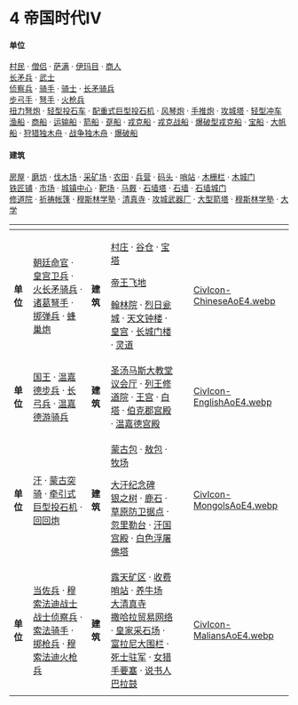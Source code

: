 # 4 帝国时代IV

#### 单位

[村民](readme/dan-wei/cun-min.md) · [僧侣](readme/dan-wei/seng-lv.md) · [萨满](https://seicing.com/html/aoe2/unitaoe4/%E8%90%A8%E6%BB%A1.html?civ=mon) · [伊玛目](https://seicing.com/html/aoe2/unitaoe4/%E4%BC%8A%E7%8E%9B%E7%9B%AE.html?civ=abb) · [商人](readme/dan-wei/shang-ren.md)\
[长矛兵](https://seicing.com/html/aoe2/unitaoe4/%E9%95%BF%E7%9F%9B%E5%85%B5.html?civ=chi) · [武士](https://seicing.com/html/aoe2/unitaoe4/%E6%AD%A6%E5%A3%AB.html?civ=eng) \
[侦察兵](https://seicing.com/html/aoe2/unitaoe4/%E4%BE%A6%E5%AF%9F%E5%85%B5.html?civ=chi) · [骑手](https://seicing.com/html/aoe2/unitaoe4/%E9%AA%91%E6%89%8B.html?civ=chi) · [骑士](https://seicing.com/html/aoe2/unitaoe4/%E9%AA%91%E5%A3%AB.html?civ=eng) · [长矛骑兵](https://seicing.com/html/aoe2/unitaoe4/%E9%95%BF%E7%9F%9B%E9%AA%91%E5%85%B5.html?civ=chi)\
[步弓手](https://seicing.com/html/aoe2/unitaoe4/%E6%AD%A5%E5%BC%93%E6%89%8B.html?civ=chi) · [弩手](https://seicing.com/html/aoe2/unitaoe4/%E5%BC%A9%E6%89%8B.html?civ=chi) · [火枪兵](https://seicing.com/html/aoe2/unitaoe4/%E7%81%AB%E6%9E%AA%E5%85%B5.html?civ=chi)\
[扭力弩炮](https://seicing.com/html/aoe2/unitaoe4/%E6%89%AD%E5%8A%9B%E5%BC%A9%E7%82%AE.html?civ=chi) · [轻型投石车](https://seicing.com/html/aoe2/unitaoe4/%E8%BD%BB%E5%9E%8B%E6%8A%95%E7%9F%B3%E8%BD%A6.html?civ=eng) · [配重式巨型投石机](https://seicing.com/html/aoe2/unitaoe4/%E9%85%8D%E9%87%8D%E5%BC%8F%E5%B7%A8%E5%9E%8B%E6%8A%95%E7%9F%B3%E6%9C%BA.html?civ=chi) · [风琴炮](https://seicing.com/html/aoe2/unitaoe4/%E9%A3%8E%E7%90%B4%E7%82%AE.html?civ=eng) · [手推炮](https://seicing.com/html/aoe2/unitaoe4/%E6%89%8B%E6%8E%A8%E7%82%AE.html?civ=chi) · [攻城塔](https://seicing.com/html/aoe2/unitaoe4/%E6%94%BB%E5%9F%8E%E5%A1%94.html?civ=chi) · [轻型冲车](https://seicing.com/html/aoe2/unitaoe4/%E8%BD%BB%E5%9E%8B%E5%86%B2%E8%BD%A6.html?civ=chi)\
[渔船](https://seicing.com/html/aoe2/unitaoe4/%E6%B8%94%E8%88%B9.html?civ=chi) · [商船](https://seicing.com/html/aoe2/unitaoe4/%E5%95%86%E8%88%B9.html?civ=chi) · [运输船](https://seicing.com/html/aoe2/unitaoe4/%E8%BF%90%E8%BE%93%E8%88%B9.html?civ=chi) · [箭船](https://seicing.com/html/aoe2/unitaoe4/%E7%AE%AD%E8%88%B9.html?civ=eng) · [趸船](https://seicing.com/html/aoe2/unitaoe4/%E8%B6%B8%E8%88%B9.html?civ=eng) · [戎克船](https://seicing.com/html/aoe2/unitaoe4/%E6%88%8E%E5%85%8B%E8%88%B9.html?civ=chi) · [戎克战船](https://seicing.com/html/aoe2/unitaoe4/%E6%88%8E%E5%85%8B%E6%88%98%E8%88%B9.html?civ=chi) · [爆破型戎克船](https://seicing.com/html/aoe2/unitaoe4/%E7%88%86%E7%A0%B4%E5%9E%8B%E6%88%8E%E5%85%8B%E8%88%B9.html?civ=chi) · [宝船](https://seicing.com/html/aoe2/unitaoe4/%E5%AE%9D%E8%88%B9.html?civ=chi) · [大帆船](https://seicing.com/html/aoe2/unitaoe4/%E5%A4%A7%E5%B8%86%E8%88%B9.html?civ=eng) · [狩猎独木舟](https://seicing.com/html/aoe2/unitaoe4/%E7%8B%A9%E7%8C%8E%E7%8B%AC%E6%9C%A8%E8%88%9F.html?civ=mal) · [战争独木舟](https://seicing.com/html/aoe2/unitaoe4/%E6%88%98%E4%BA%89%E7%8B%AC%E6%9C%A8%E8%88%9F.html?civ=mal) · [爆破船](https://seicing.com/html/aoe2/unitaoe4/%E7%88%86%E7%A0%B4%E8%88%B9.html?civ=mal)

#### 建筑

[房屋](https://seicing.com/html/aoe2/buildingsaoe4/%E6%88%BF%E5%B1%8B.html?civ=chi?civ=chi) · [磨坊](https://seicing.com/html/aoe2/buildingsaoe4/%E7%A3%A8%E5%9D%8A.html?civ=chi?civ=chi) · [伐木场](https://seicing.com/html/aoe2/buildingsaoe4/%E4%BC%90%E6%9C%A8%E5%9C%BA.html?civ=chi) · [采矿场](https://seicing.com/html/aoe2/buildingsaoe4/%E9%87%87%E7%9F%BF%E5%9C%BA.html?civ=chi) · [农田](https://seicing.com/html/aoe2/buildingsaoe4/%E5%86%9C%E7%94%B0.html?civ=chi) · [兵营](https://seicing.com/html/aoe2/buildingsaoe4/%E5%85%B5%E8%90%A5.html?civ=chi) · [码头](https://seicing.com/html/aoe2/buildingsaoe4/%E7%A0%81%E5%A4%B4.html?civ=chi) · [哨站](https://seicing.com/html/aoe2/buildingsaoe4/%E5%93%A8%E7%AB%99.html?civ=chi) · [木栅栏](https://seicing.com/html/aoe2/buildingsaoe4/%E6%9C%A8%E6%A0%85%E6%A0%8F.html?civ=chi) · [木城门](https://seicing.com/html/aoe2/buildingsaoe4/%E6%9C%A8%E5%9F%8E%E9%97%A8.html?civ=chi)\
[铁匠铺](https://seicing.com/html/aoe2/buildingsaoe4/%E9%93%81%E5%8C%A0%E9%93%BA.html?civ=chi) · [市场](https://seicing.com/html/aoe2/buildingsaoe4/%E5%B8%82%E5%9C%BA.html?civ=chi) · [城镇中心](https://seicing.com/html/aoe2/buildingsaoe4/%E5%9F%8E%E9%95%87%E4%B8%AD%E5%BF%83.html?civ=chi) · [靶场](https://seicing.com/html/aoe2/buildingsaoe4/%E9%9D%B6%E5%9C%BA.html?civ=chi) · [马厩](https://seicing.com/html/aoe2/buildingsaoe4/%E9%A9%AC%E5%8E%A9.html?civ=chi) · [石墙塔](https://seicing.com/html/aoe2/buildingsaoe4/%E7%9F%B3%E5%A2%99%E5%A1%94.html?civ=chi) · [石墙](https://seicing.com/html/aoe2/buildingsaoe4/%E7%9F%B3%E5%A2%99.html?civ=chi) · [石墙城门](https://seicing.com/html/aoe2/buildingsaoe4/%E7%9F%B3%E5%A2%99%E5%9F%8E%E9%97%A8.html?civ=chi)\
[修道院](https://seicing.com/html/aoe2/buildingsaoe4/%E4%BF%AE%E9%81%93%E9%99%A2.html?civ=chi) · [祈祷帐篷](https://seicing.com/html/aoe2/buildingsaoe4/%E7%A5%88%E7%A5%B7%E5%B8%90%E7%AF%B7.html?civ=mon) · [穆斯林学塾](https://seicing.com/html/aoe2/buildingsaoe4/%E7%A9%86%E6%96%AF%E6%9E%97%E5%AD%A6%E5%A1%BE.html?civ=sul) · [清真寺](https://seicing.com/html/aoe2/buildingsaoe4/%E6%B8%85%E7%9C%9F%E5%AF%BA.html?civ=abb) · [攻城武器厂](https://seicing.com/html/aoe2/buildingsaoe4/%E6%94%BB%E5%9F%8E%E6%AD%A6%E5%99%A8%E5%8E%82.html?civ=chi) · [大型箭塔](https://seicing.com/html/aoe2/buildingsaoe4/%E5%A4%A7%E5%9E%8B%E7%AE%AD%E5%A1%94.html?civ=chi) · [穆斯林学塾](https://seicing.com/html/aoe2/buildingsaoe4/%E7%A9%86%E6%96%AF%E6%9E%97%E5%AD%A6%E5%A1%BE.html?civ=sul) · [大学](https://seicing.com/html/aoe2/buildingsaoe4/%E5%A4%A7%E5%AD%A6.html?civ=chi)

<table data-card-size="large" data-view="cards"><thead><tr><th></th><th></th><th></th><th></th><th data-hidden data-type="files"></th><th data-hidden data-card-cover data-type="files"></th></tr></thead><tbody><tr><td><strong>单位</strong></td><td><img src="https://seicing-1257171891.cos.ap-nanjing.myqcloud.com/3fatcatpool/aoe4/tech/Unique.png" alt=""><a href="https://seicing.com/html/aoe2/unitaoe4/%E6%9C%9D%E5%BB%B7%E5%91%BD%E5%AE%98.html">朝廷命官</a> · <img src="https://seicing-1257171891.cos.ap-nanjing.myqcloud.com/3fatcatpool/aoe4/tech/Unique.png" alt=""><a href="https://seicing.com/html/aoe2/unitaoe4/%E7%9A%87%E5%AE%AB%E5%8D%AB%E5%85%B5.html">皇宫卫兵</a> · <img src="https://seicing-1257171891.cos.ap-nanjing.myqcloud.com/3fatcatpool/aoe4/tech/Unique.png" alt=""><a href="https://seicing.com/html/aoe2/unitaoe4/%E7%81%AB%E9%95%BF%E7%9F%9B%E9%AA%91%E5%85%B5.html">火长矛骑兵</a> · <img src="https://seicing-1257171891.cos.ap-nanjing.myqcloud.com/3fatcatpool/aoe4/tech/Unique.png" alt=""><a href="https://seicing.com/html/aoe2/unitaoe4/%E8%AF%B8%E8%91%9B%E5%BC%A9%E6%89%8B.html">诸葛弩手</a> · <img src="https://seicing-1257171891.cos.ap-nanjing.myqcloud.com/3fatcatpool/aoe4/tech/Unique.png" alt=""><a href="https://seicing.com/html/aoe2/unitaoe4/%E6%8E%B7%E5%BC%B9%E5%85%B5.html">掷弹兵</a> · <img src="https://seicing-1257171891.cos.ap-nanjing.myqcloud.com/3fatcatpool/aoe4/tech/Unique.png" alt=""><a href="https://seicing.com/html/aoe2/unitaoe4/%E8%9C%82%E5%B7%A2%E7%82%AE.html">蜂巢炮</a></td><td><strong>建筑</strong></td><td><p><img src="https://seicing-1257171891.cos.ap-nanjing.myqcloud.com/3fatcatpool/aoe4/tech/Unique.png" alt=""><a href="https://seicing.com/html/aoe2/buildingsaoe4/%E6%9D%91%E5%BA%84.html?civ=chi">村庄</a> · <img src="https://seicing-1257171891.cos.ap-nanjing.myqcloud.com/3fatcatpool/aoe4/tech/Unique.png" alt=""><a href="https://seicing.com/html/aoe2/buildingsaoe4/%E8%B0%B7%E4%BB%93.html?civ=chi">谷仓</a> · <img src="https://seicing-1257171891.cos.ap-nanjing.myqcloud.com/3fatcatpool/aoe4/tech/Unique.png" alt=""><a href="https://seicing.com/html/aoe2/buildingsaoe4/%E5%AE%9D%E5%A1%94.html?civ=chi">宝塔</a></p><p><a href="https://seicing.com/html/aoe2/buildingsaoe4/landmark/%E5%B8%9D%E7%8E%8B%E9%A3%9E%E5%9C%B0.html?civ=chi">帝王飞地</a></p><p><a href="https://seicing.com/html/aoe2/buildingsaoe4/landmark/%E7%BF%B0%E6%9E%97%E9%99%A2.html?civ=chi">翰林院</a> · <a href="https://seicing.com/html/aoe2/buildingsaoe4/landmark/%E7%83%88%E6%97%A5%E7%93%AE%E5%9F%8E.html?civ=chi">烈日瓮城</a> · <a href="https://seicing.com/html/aoe2/buildingsaoe4/landmark/%E5%A4%A9%E6%96%87%E9%92%9F%E6%A5%BC.html?civ=chi">天文钟楼</a> · <a href="https://seicing.com/html/aoe2/buildingsaoe4/landmark/%E7%9A%87%E5%AE%AB.html?civ=chi">皇宫</a> · <a href="https://seicing.com/html/aoe2/buildingsaoe4/landmark/%E9%95%BF%E5%9F%8E%E9%97%A8%E6%A5%BC.html?civ=chi">长城门楼</a> · <a href="https://seicing.com/html/aoe2/buildingsaoe4/landmark/%E7%81%B5%E9%81%93.html?civ=chi">灵道</a></p></td><td></td><td><a href=".gitbook/assets/CivIcon-ChineseAoE4.webp">CivIcon-ChineseAoE4.webp</a></td></tr><tr><td><strong>单位</strong></td><td><img src="https://seicing-1257171891.cos.ap-nanjing.myqcloud.com/3fatcatpool/aoe4/tech/Unique.png" alt=""><a href="https://seicing.com/html/aoe2/unitaoe4/%E5%9B%BD%E7%8E%8B.html">国王</a> · <img src="https://seicing-1257171891.cos.ap-nanjing.myqcloud.com/3fatcatpool/aoe4/tech/Unique.png" alt=""><a href="https://seicing.com/html/aoe2/unitaoe4/%E6%B8%A9%E5%98%89%E5%BE%B7%E6%AD%A5%E5%85%B5.html">温嘉德步兵</a> · <img src="https://seicing-1257171891.cos.ap-nanjing.myqcloud.com/3fatcatpool/aoe4/tech/Unique.png" alt=""><a href="https://seicing.com/html/aoe2/unitaoe4/%E9%95%BF%E5%BC%93%E5%85%B5.html">长弓兵</a> · <img src="https://seicing-1257171891.cos.ap-nanjing.myqcloud.com/3fatcatpool/aoe4/tech/Unique.png" alt=""><a href="https://seicing.com/html/aoe2/unitaoe4/%E6%B8%A9%E5%98%89%E5%BE%B7%E6%B8%B8%E9%AA%91%E5%85%B5.html">温嘉德游骑兵</a></td><td><strong>建筑</strong></td><td><a href="https://seicing.com/html/aoe2/buildingsaoe4/landmark/%E5%9C%A3%E6%B1%A4%E9%A9%AC%E6%96%AF%E5%A4%A7%E6%95%99%E5%A0%82.html?civ=eng">圣汤马斯大教堂</a><br><a href="https://seicing.com/html/aoe2/buildingsaoe4/landmark/%E8%AE%AE%E4%BC%9A%E5%8E%85.html?civ=eng">议会厅</a> · <a href="https://seicing.com/html/aoe2/buildingsaoe4/landmark/%E5%88%97%E7%8E%8B%E4%BF%AE%E9%81%93%E9%99%A2.html?civ=eng">列王修道院</a> · <a href="https://seicing.com/html/aoe2/buildingsaoe4/landmark/%E7%8E%8B%E5%AE%AB.html?civ=eng">王宫</a> · <a href="https://seicing.com/html/aoe2/buildingsaoe4/landmark/%E7%99%BD%E5%A1%94.html?civ=eng">白塔</a> · <a href="https://seicing.com/html/aoe2/buildingsaoe4/landmark/%E4%BC%AF%E5%85%8B%E9%83%A1%E5%AE%AB%E6%AE%BF.html?civ=eng">伯克郡宫殿</a> · <a href="https://seicing.com/html/aoe2/buildingsaoe4/landmark/%E6%B8%A9%E5%98%89%E5%BE%B7%E5%AE%AB%E6%AE%BF.html?civ=eng">温嘉德宫殿</a></td><td></td><td><a href=".gitbook/assets/CivIcon-EnglishAoE4.webp">CivIcon-EnglishAoE4.webp</a></td></tr><tr><td><strong>单位</strong></td><td><img src="https://seicing-1257171891.cos.ap-nanjing.myqcloud.com/3fatcatpool/aoe4/tech/Unique.png" alt=""><a href="https://seicing.com/html/aoe2/unitaoe4/%E6%B1%97.html">汗</a> · <img src="https://seicing-1257171891.cos.ap-nanjing.myqcloud.com/3fatcatpool/aoe4/tech/Unique.png" alt=""><a href="https://seicing.com/html/aoe2/unitaoe4/%E8%92%99%E5%8F%A4%E7%AA%81%E9%AA%91.html">蒙古突骑</a> · <img src="https://seicing-1257171891.cos.ap-nanjing.myqcloud.com/3fatcatpool/aoe4/tech/Unique.png" alt=""><a href="https://seicing.com/html/aoe2/unitaoe4/%E7%89%B5%E5%BC%95%E5%BC%8F%E5%B7%A8%E5%9E%8B%E6%8A%95%E7%9F%B3%E6%9C%BA.html">牵引式巨型投石机</a> · <img src="https://seicing-1257171891.cos.ap-nanjing.myqcloud.com/3fatcatpool/aoe4/tech/Unique.png" alt=""><a href="https://seicing.com/html/aoe2/unitaoe4/%E5%9B%9E%E5%9B%9E%E7%82%AE.html">回回炮</a></td><td><strong>建筑</strong></td><td><p><img src="https://seicing-1257171891.cos.ap-nanjing.myqcloud.com/3fatcatpool/aoe4/tech/Unique.png" alt=""><a href="https://seicing.com/html/aoe2/buildingsaoe4/%E8%92%99%E5%8F%A4%E5%8C%85.html?civ=mon">蒙古包</a> · <img src="https://seicing-1257171891.cos.ap-nanjing.myqcloud.com/3fatcatpool/aoe4/tech/Unique.png" alt=""><a href="https://seicing.com/html/aoe2/buildingsaoe4/%E6%95%96%E5%8C%85.html?civ=mon">敖包</a> · <img src="https://seicing-1257171891.cos.ap-nanjing.myqcloud.com/3fatcatpool/aoe4/tech/Unique.png" alt=""><a href="https://seicing.com/html/aoe2/buildingsaoe4/%E7%89%A7%E5%9C%BA.html?civ=mon">牧场</a> </p><p><a href="https://seicing.com/html/aoe2/buildingsaoe4/landmark/%E5%A4%A7%E6%B1%97%E7%BA%AA%E5%BF%B5%E7%A2%91.html?civ=mon">大汗纪念碑</a><br><a href="https://seicing.com/html/aoe2/buildingsaoe4/landmark/%E9%93%B6%E4%B9%8B%E6%A0%91.html?civ=mon">银之树</a> · <a href="https://seicing.com/html/aoe2/buildingsaoe4/landmark/%E9%B9%BF%E7%9F%B3.html?civ=mon">鹿石</a> · <a href="https://seicing.com/html/aoe2/buildingsaoe4/landmark/%E8%8D%89%E5%8E%9F%E9%98%B2%E5%8D%AB%E6%8D%AE%E7%82%B9.html?civ=mon">草原防卫据点</a> · <a href="https://seicing.com/html/aoe2/buildingsaoe4/landmark/%E5%BF%BD%E9%87%8C%E5%8B%92%E5%8F%B0.html?civ=mon">忽里勒台</a> · <a href="https://seicing.com/html/aoe2/buildingsaoe4/landmark/%E6%B1%97%E5%9B%BD%E5%AE%AB%E6%AE%BF.html?civ=mon">汗国宫殿</a> · <a href="https://seicing.com/html/aoe2/buildingsaoe4/landmark/%E7%99%BD%E8%89%B2%E6%B5%AE%E5%B1%A0%E4%BD%9B%E5%A1%94.html?civ=mon">白色浮屠佛塔</a></p></td><td></td><td><a href=".gitbook/assets/CivIcon-MongolsAoE4.webp">CivIcon-MongolsAoE4.webp</a></td></tr><tr><td><strong>单位</strong></td><td><img src="https://seicing-1257171891.cos.ap-nanjing.myqcloud.com/3fatcatpool/aoe4/tech/Unique.png" alt=""><a href="https://seicing.com/html/aoe2/unitaoe4/%E5%BD%93%E4%BD%90%E5%85%B5.html?civ=mal">当佐兵</a> · <img src="https://seicing-1257171891.cos.ap-nanjing.myqcloud.com/3fatcatpool/aoe4/tech/Unique.png" alt=""><a href="https://seicing.com/html/aoe2/unitaoe4/%E7%A9%86%E7%B4%A2%E6%B3%95%E8%BF%AA%E6%88%98%E5%A3%AB.html?civ=mal">穆索法迪战士</a><br><img src="https://seicing-1257171891.cos.ap-nanjing.myqcloud.com/3fatcatpool/aoe4/tech/Unique.png" alt=""><a href="https://seicing.com/html/aoe2/unitaoe4/%E6%88%98%E5%A3%AB%E4%BE%A6%E5%AF%9F%E5%85%B5.html?civ=mal">战士侦察兵</a> · <img src="https://seicing-1257171891.cos.ap-nanjing.myqcloud.com/3fatcatpool/aoe4/tech/Unique.png" alt=""><a href="https://seicing.com/html/aoe2/unitaoe4/%E7%B4%A2%E6%B3%95%E9%AA%91%E6%89%8B.html?civ=mal">索法骑手</a> · <img src="https://seicing-1257171891.cos.ap-nanjing.myqcloud.com/3fatcatpool/aoe4/tech/Unique.png" alt=""><a href="https://seicing.com/html/aoe2/unitaoe4/%E6%8E%B7%E6%9E%AA%E5%85%B5.html?civ=mal">掷枪兵</a> · <img src="https://seicing-1257171891.cos.ap-nanjing.myqcloud.com/3fatcatpool/aoe4/tech/Unique.png" alt=""><a href="https://seicing.com/html/aoe2/unitaoe4/%E7%A9%86%E7%B4%A2%E6%B3%95%E8%BF%AA%E7%81%AB%E6%9E%AA%E5%85%B5.html?civ=mal">穆索法迪火枪兵</a></td><td><strong>建筑</strong></td><td><img src="https://seicing-1257171891.cos.ap-nanjing.myqcloud.com/3fatcatpool/aoe4/tech/Unique.png" alt=""><a href="https://seicing.com/html/aoe2/buildingsaoe4/%E9%9C%B2%E5%A4%A9%E7%9F%BF%E5%8C%BA.html?civ=mal">露天矿区</a> · <img src="https://seicing-1257171891.cos.ap-nanjing.myqcloud.com/3fatcatpool/aoe4/tech/Unique.png" alt=""><a href="https://seicing.com/html/aoe2/buildingsaoe4/%E6%94%B6%E8%B4%B9%E5%93%A8%E7%AB%99.html?civ=mal">收费哨站</a> · <img src="https://seicing-1257171891.cos.ap-nanjing.myqcloud.com/3fatcatpool/aoe4/tech/Unique.png" alt=""><a href="https://seicing.com/html/aoe2/buildingsaoe4/%E5%85%BB%E7%89%9B%E5%9C%BA.html?civ=mal">养牛场</a><br><a href="https://seicing.com/html/aoe2/buildingsaoe4/landmark/%E5%A4%A7%E6%B8%85%E7%9C%9F%E5%AF%BA.html?civ=mal">大清真寺</a><br><a href="https://seicing.com/html/aoe2/buildingsaoe4/landmark/%E6%92%92%E5%93%88%E6%8B%89%E8%B4%B8%E6%98%93%E7%BD%91%E7%BB%9C.html?civ=mal">撒哈拉贸易网络</a> · <a href="https://seicing.com/html/aoe2/buildingsaoe4/landmark/%E7%9A%87%E5%AE%B6%E9%87%87%E7%9F%B3%E5%9C%BA.html?civ=mal">皇家采石场</a> · <a href="https://seicing.com/html/aoe2/buildingsaoe4/landmark/%E5%AF%8C%E6%8B%89%E5%B0%BC%E5%A4%A7%E5%9B%B4%E6%A0%8F.html?civ=mal">富拉尼大围栏</a> · <a href="https://seicing.com/html/aoe2/buildingsaoe4/landmark/%E6%AD%BB%E5%A3%AB%E9%A9%BB%E5%86%9B.html?civ=mal">死士驻军</a> · <a href="https://seicing.com/html/aoe2/buildingsaoe4/landmark/%E5%A5%B3%E7%8C%8E%E6%89%8B%E8%A6%81%E5%A1%9E.html?civ=mal">女猎手要塞</a> · <a href="https://seicing.com/html/aoe2/buildingsaoe4/landmark/%E8%AF%B4%E4%B9%A6%E4%BA%BA%E5%B7%B4%E6%8B%89%E9%BC%93.html?civ=mal">说书人巴拉鼓</a></td><td></td><td><a href=".gitbook/assets/CivIcon-MaliansAoE4.webp">CivIcon-MaliansAoE4.webp</a></td></tr><tr><td></td><td></td><td></td><td></td><td></td><td></td></tr></tbody></table>
